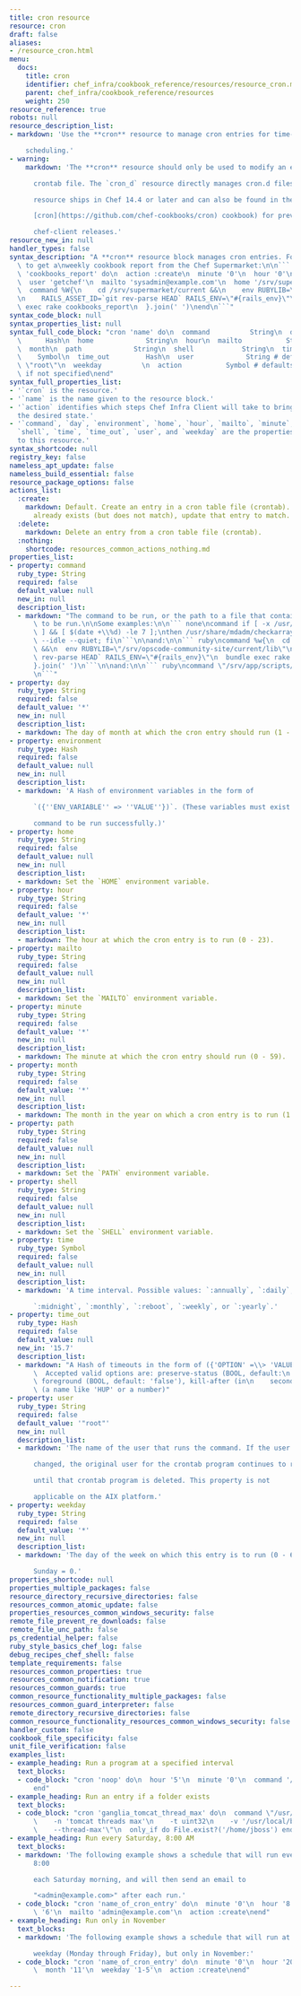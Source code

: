 ```yaml
---
title: cron resource
resource: cron
draft: false
aliases:
- /resource_cron.html
menu:
  docs:
    title: cron
    identifier: chef_infra/cookbook_reference/resources/resource_cron.md cron
    parent: chef_infra/cookbook_reference/resources
    weight: 250
resource_reference: true
robots: null
resource_description_list:
- markdown: 'Use the **cron** resource to manage cron entries for time-based job

    scheduling.'
- warning:
    markdown: 'The **cron** resource should only be used to modify an entry in a

      crontab file. The `cron_d` resource directly manages cron.d files. This

      resource ships in Chef 14.4 or later and can also be found in the

      [cron](https://github.com/chef-cookbooks/cron) cookbook) for previous

      chef-client releases.'
resource_new_in: null
handler_types: false
syntax_description: "A **cron** resource block manages cron entries. For example,\
  \ to get a\nweekly cookbook report from the Chef Supermarket:\n\n``` ruby\ncron\
  \ 'cookbooks_report' do\n  action :create\n  minute '0'\n  hour '0'\n  weekday '1'\n\
  \  user 'getchef'\n  mailto 'sysadmin@example.com'\n  home '/srv/supermarket/shared/system'\n\
  \  command %W{\n    cd /srv/supermarket/current &&\n    env RUBYLIB=\"/srv/supermarket/current/lib\"\
  \n    RAILS_ASSET_ID=`git rev-parse HEAD` RAILS_ENV=\"#{rails_env}\"\n    bundle\
  \ exec rake cookbooks_report\n  }.join(' ')\nend\n```"
syntax_code_block: null
syntax_properties_list: null
syntax_full_code_block: "cron 'name' do\n  command          String\n  day\n  environment\
  \      Hash\n  home             String\n  hour\n  mailto           String\n  minute\n\
  \  month\n  path             String\n  shell            String\n  time         \
  \    Symbol\n  time_out         Hash\n  user             String # default value:\
  \ \"root\"\n  weekday          \n  action           Symbol # defaults to :create\
  \ if not specified\nend"
syntax_full_properties_list:
- '`cron` is the resource.'
- '`name` is the name given to the resource block.'
- '`action` identifies which steps Chef Infra Client will take to bring the node into
  the desired state.'
- '`command`, `day`, `environment`, `home`, `hour`, `mailto`, `minute`, `month`, `path`,
  `shell`, `time`, `time_out`, `user`, and `weekday` are the properties available
  to this resource.'
syntax_shortcode: null
registry_key: false
nameless_apt_update: false
nameless_build_essential: false
resource_package_options: false
actions_list:
  :create:
    markdown: Default. Create an entry in a cron table file (crontab). If an entry
      already exists (but does not match), update that entry to match.
  :delete:
    markdown: Delete an entry from a cron table file (crontab).
  :nothing:
    shortcode: resources_common_actions_nothing.md
properties_list:
- property: command
  ruby_type: String
  required: false
  default_value: null
  new_in: null
  description_list:
  - markdown: "The command to be run, or the path to a file that contains the\ncommand\
      \ to be run.\n\nSome examples:\n\n``` none\ncommand if [ -x /usr/share/mdadm/checkarray\
      \ ] && [ $(date +\\%d) -le 7 ];\nthen /usr/share/mdadm/checkarray --cron --all\
      \ --idle --quiet; fi\n```\n\nand:\n\n``` ruby\ncommand %w{\n  cd /srv/opscode-community-site/current\
      \ &&\n  env RUBYLIB=\"/srv/opscode-community-site/current/lib\"\n  RAILS_ASSET_ID=`git\
      \ rev-parse HEAD` RAILS_ENV=\"#{rails_env}\"\n  bundle exec rake cookbooks_report\n\
      }.join(' ')\n```\n\nand:\n\n``` ruby\ncommand \"/srv/app/scripts/daily_report\"\
      \n```"
- property: day
  ruby_type: String
  required: false
  default_value: '*'
  new_in: null
  description_list:
  - markdown: The day of month at which the cron entry should run (1 - 31).
- property: environment
  ruby_type: Hash
  required: false
  default_value: null
  new_in: null
  description_list:
  - markdown: 'A Hash of environment variables in the form of

      `({''ENV_VARIABLE'' => ''VALUE''})`. (These variables must exist for a

      command to be run successfully.)'
- property: home
  ruby_type: String
  required: false
  default_value: null
  new_in: null
  description_list:
  - markdown: Set the `HOME` environment variable.
- property: hour
  ruby_type: String
  required: false
  default_value: '*'
  new_in: null
  description_list:
  - markdown: The hour at which the cron entry is to run (0 - 23).
- property: mailto
  ruby_type: String
  required: false
  default_value: null
  new_in: null
  description_list:
  - markdown: Set the `MAILTO` environment variable.
- property: minute
  ruby_type: String
  required: false
  default_value: '*'
  new_in: null
  description_list:
  - markdown: The minute at which the cron entry should run (0 - 59).
- property: month
  ruby_type: String
  required: false
  default_value: '*'
  new_in: null
  description_list:
  - markdown: The month in the year on which a cron entry is to run (1 - 12).
- property: path
  ruby_type: String
  required: false
  default_value: null
  new_in: null
  description_list:
  - markdown: Set the `PATH` environment variable.
- property: shell
  ruby_type: String
  required: false
  default_value: null
  new_in: null
  description_list:
  - markdown: Set the `SHELL` environment variable.
- property: time
  ruby_type: Symbol
  required: false
  default_value: null
  new_in: null
  description_list:
  - markdown: 'A time interval. Possible values: `:annually`, `:daily`, `:hourly`,

      `:midnight`, `:monthly`, `:reboot`, `:weekly`, or `:yearly`.'
- property: time_out
  ruby_type: Hash
  required: false
  default_value: null
  new_in: '15.7'
  description_list:
  - markdown: "A Hash of timeouts in the form of ({'OPTION' =\\> 'VALUE'}).\n\n: \
      \  Accepted valid options are: preserve-status (BOOL, default:\n    'false'),\
      \ foreground (BOOL, default: 'false'), kill-after (in\n    seconds), signal\
      \ (a name like 'HUP' or a number)"
- property: user
  ruby_type: String
  required: false
  default_value: '"root"'
  new_in: null
  description_list:
  - markdown: 'The name of the user that runs the command. If the user property is

      changed, the original user for the crontab program continues to run

      until that crontab program is deleted. This property is not

      applicable on the AIX platform.'
- property: weekday
  ruby_type: String
  required: false
  default_value: '*'
  new_in: null
  description_list:
  - markdown: 'The day of the week on which this entry is to run (0 - 6), where

      Sunday = 0.'
properties_shortcode: null
properties_multiple_packages: false
resource_directory_recursive_directories: false
resources_common_atomic_update: false
properties_resources_common_windows_security: false
remote_file_prevent_re_downloads: false
remote_file_unc_path: false
ps_credential_helper: false
ruby_style_basics_chef_log: false
debug_recipes_chef_shell: false
template_requirements: false
resources_common_properties: true
resources_common_notification: true
resources_common_guards: true
common_resource_functionality_multiple_packages: false
resources_common_guard_interpreter: false
remote_directory_recursive_directories: false
common_resource_functionality_resources_common_windows_security: false
handler_custom: false
cookbook_file_specificity: false
unit_file_verification: false
examples_list:
- example_heading: Run a program at a specified interval
  text_blocks:
  - code_block: "cron 'noop' do\n  hour '5'\n  minute '0'\n  command '/bin/true'\n\
      end"
- example_heading: Run an entry if a folder exists
  text_blocks:
  - code_block: "cron 'ganglia_tomcat_thread_max' do\n  command \"/usr/bin/gmetric\n\
      \    -n 'tomcat threads max'\n    -t uint32\n    -v '/usr/local/bin/tomcat-stat\n\
      \    --thread-max'\"\n  only_if do File.exist?('/home/jboss') end\nend"
- example_heading: Run every Saturday, 8:00 AM
  text_blocks:
  - markdown: 'The following example shows a schedule that will run every hour at
      8:00

      each Saturday morning, and will then send an email to

      "<admin@example.com>" after each run.'
  - code_block: "cron 'name_of_cron_entry' do\n  minute '0'\n  hour '8'\n  weekday\
      \ '6'\n  mailto 'admin@example.com'\n  action :create\nend"
- example_heading: Run only in November
  text_blocks:
  - markdown: 'The following example shows a schedule that will run at 8:00 PM, every

      weekday (Monday through Friday), but only in November:'
  - code_block: "cron 'name_of_cron_entry' do\n  minute '0'\n  hour '20'\n  day '*'\n\
      \  month '11'\n  weekday '1-5'\n  action :create\nend"

---
```

